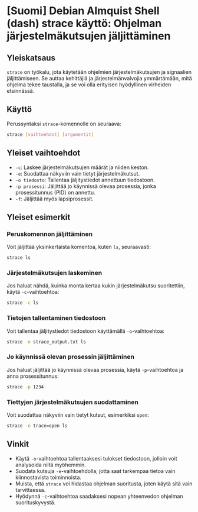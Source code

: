 # [Suomi] Debian Almquist Shell (dash) strace käyttö: Ohjelman järjestelmäkutsujen jäljittäminen

## Yleiskatsaus
`strace` on työkalu, jota käytetään ohjelmien järjestelmäkutsujen ja signaalien jäljittämiseen. Se auttaa kehittäjiä ja järjestelmänvalvojia ymmärtämään, mitä ohjelma tekee taustalla, ja se voi olla erityisen hyödyllinen virheiden etsinnässä.

## Käyttö
Perussyntaksi `strace`-komennolle on seuraava:

```bash
strace [vaihtoehdot] [argumentit]
```

## Yleiset vaihtoehdot
- `-c`: Laskee järjestelmäkutsujen määrät ja niiden keston.
- `-e`: Suodattaa näkyviin vain tietyt järjestelmäkutsut.
- `-o tiedosto`: Tallentaa jäljitystiedot annettuun tiedostoon.
- `-p prosessi`: Jäljittää jo käynnissä olevaa prosessia, jonka prosessitunnus (PID) on annettu.
- `-f`: Jäljittää myös lapsiprosessit.

## Yleiset esimerkit
### Peruskomennon jäljittäminen
Voit jäljittää yksinkertaista komentoa, kuten `ls`, seuraavasti:

```bash
strace ls
```

### Järjestelmäkutsujen laskeminen
Jos haluat nähdä, kuinka monta kertaa kukin järjestelmäkutsu suoritettiin, käytä `-c`-vaihtoehtoa:

```bash
strace -c ls
```

### Tietojen tallentaminen tiedostoon
Voit tallentaa jäljitystiedot tiedostoon käyttämällä `-o`-vaihtoehtoa:

```bash
strace -o strace_output.txt ls
```

### Jo käynnissä olevan prosessin jäljittäminen
Jos haluat jäljittää jo käynnissä olevaa prosessia, käytä `-p`-vaihtoehtoa ja anna prosessitunnus:

```bash
strace -p 1234
```

### Tiettyjen järjestelmäkutsujen suodattaminen
Voit suodattaa näkyviin vain tietyt kutsut, esimerkiksi `open`:

```bash
strace -e trace=open ls
```

## Vinkit
- Käytä `-o`-vaihtoehtoa tallentaaksesi tulokset tiedostoon, jolloin voit analysoida niitä myöhemmin.
- Suodata kutsuja `-e`-vaihtoehdolla, jotta saat tarkempaa tietoa vain kiinnostavista toiminnoista.
- Muista, että `strace` voi hidastaa ohjelman suoritusta, joten käytä sitä vain tarvittaessa.
- Hyödynnä `-c`-vaihtoehtoa saadaksesi nopean yhteenvedon ohjelman suorituskyvystä.